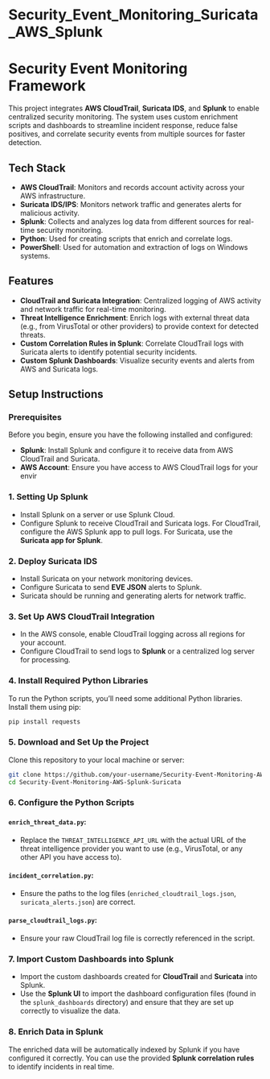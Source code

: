 # Security_Event_Monitoring_Suricata_AWS_Splunk

# Security Event Monitoring Framework  
This project integrates **AWS CloudTrail**, **Suricata IDS**, and **Splunk** to enable centralized security monitoring. The system uses custom enrichment scripts and dashboards to streamline incident response, reduce false positives, and correlate security events from multiple sources for faster detection.

## Tech Stack
- **AWS CloudTrail**: Monitors and records account activity across your AWS infrastructure.
- **Suricata IDS/IPS**: Monitors network traffic and generates alerts for malicious activity.
- **Splunk**: Collects and analyzes log data from different sources for real-time security monitoring.
- **Python**: Used for creating scripts that enrich and correlate logs.
- **PowerShell**: Used for automation and extraction of logs on Windows systems.

## Features
- **CloudTrail and Suricata Integration**: Centralized logging of AWS activity and network traffic for real-time monitoring.
- **Threat Intelligence Enrichment**: Enrich logs with external threat data (e.g., from VirusTotal or other providers) to provide context for detected threats.
- **Custom Correlation Rules in Splunk**: Correlate CloudTrail logs with Suricata alerts to identify potential security incidents.
- **Custom Splunk Dashboards**: Visualize security events and alerts from AWS and Suricata logs.

## Setup Instructions

### Prerequisites
Before you begin, ensure you have the following installed and configured:
- **Splunk**: Install Splunk and configure it to receive data from AWS CloudTrail and Suricata.
- **AWS Account**: Ensure you have access to AWS CloudTrail logs for your envir
### 1. **Setting Up Splunk**
- Install Splunk on a server or use Splunk Cloud.
- Configure Splunk to receive CloudTrail and Suricata logs. For CloudTrail, configure the AWS Splunk app to pull logs. For Suricata, use the **Suricata app for Splunk**.

### 2. **Deploy Suricata IDS**
- Install Suricata on your network monitoring devices.
- Configure Suricata to send **EVE JSON** alerts to Splunk.
- Suricata should be running and generating alerts for network traffic.

### 3. **Set Up AWS CloudTrail Integration**
- In the AWS console, enable CloudTrail logging across all regions for your account.
- Configure CloudTrail to send logs to **Splunk** or a centralized log server for processing.

### 4. **Install Required Python Libraries**
To run the Python scripts, you’ll need some additional Python libraries. Install them using pip:

```bash
pip install requests
```
### 5. **Download and Set Up the Project**
Clone this repository to your local machine or server:

```bash
git clone https://github.com/your-username/Security-Event-Monitoring-AWS-Splunk-Suricata.git
cd Security-Event-Monitoring-AWS-Splunk-Suricata
```
### 6. **Configure the Python Scripts**
#### **`enrich_threat_data.py`**:
- Replace the `THREAT_INTELLIGENCE_API_URL` with the actual URL of the threat intelligence provider you want to use (e.g., VirusTotal, or any other API you have access to).

#### **`incident_correlation.py`**:
- Ensure the paths to the log files (`enriched_cloudtrail_logs.json`, `suricata_alerts.json`) are correct.

#### **`parse_cloudtrail_logs.py`**:
- Ensure your raw CloudTrail log file is correctly referenced in the script.

### 7. **Import Custom Dashboards into Splunk**
- Import the custom dashboards created for **CloudTrail** and **Suricata** into Splunk.
- Use the **Splunk UI** to import the dashboard configuration files (found in the `splunk_dashboards` directory) and ensure that they are set up correctly to visualize the data.

### 8. **Enrich Data in Splunk**
The enriched data will be automatically indexed by Splunk if you have configured it correctly. You can use the provided **Splunk correlation rules** to identify incidents in real time.
